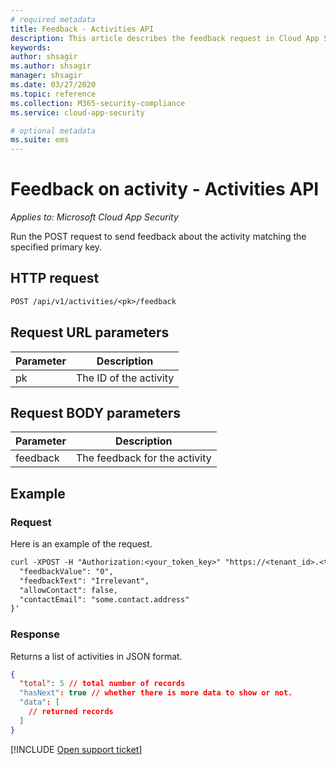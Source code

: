```yaml
---
# required metadata
title: Feedback - Activities API
description: This article describes the feedback request in Cloud App Security's Activities API.
keywords:
author: shsagir
ms.author: shsagir
manager: shsagir
ms.date: 03/27/2020
ms.topic: reference
ms.collection: M365-security-compliance
ms.service: cloud-app-security

# optional metadata
ms.suite: ems
---
```

# Feedback on activity - Activities API

*Applies to: Microsoft Cloud App Security*

Run the POST request to send feedback about the activity matching the specified primary key.

## HTTP request

```rest
POST /api/v1/activities/<pk>/feedback
```

## Request URL parameters

| Parameter | Description |
| --- | --- |
| pk | The ID of the activity |

## Request BODY parameters

| Parameter | Description |
| --- | --- |
| feedback | The feedback for the activity |

## Example

### Request

Here is an example of the request.

```rest
curl -XPOST -H "Authorization:<your_token_key>" "https://<tenant_id>.<tenant_region>.contoso.com/api/v1/activities/<pk>/feedback" -d '{
  "feedbackValue": "0",
  "feedbackText": "Irrelevant",
  "allowContact": false,
  "contactEmail": "some.contact.address"
}'
```

### Response

Returns a list of activities in JSON format.

```json
{
  "total": 5 // total number of records
  "hasNext": true // whether there is more data to show or not.
  "data": [
    // returned records
  ]
}
```

[!INCLUDE [Open support ticket](includes/support.md)]
